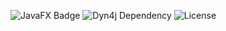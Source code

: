 ![JavaFX Badge](https://img.shields.io/badge/Java-21-orange?style=flat&logo=java)
![Dyn4j Dependency](https://img.shields.io/badge/Dyn4j-5.0.2-green)
![License](https://img.shields.io/badge/License-BSD%203--Clause-blue)


